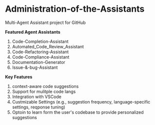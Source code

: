# Administration-of-the-Assistants
Multi-Agent Assistant project for GitHub

<b>Featured Agent Assistants</b>
<ol>
  <li>Code-Completion-Assistant</li>
  <li>Automated_Code_Review_Assistant</li>
  <li>Code-Refactoring-Assistant</li>
  <li>Code-Compliance-Assistant</li>
  <li>Documentation-Generator</li>
  <li>Issue-&-bug-Assistant</li>
</ol>

<b>Key Features</b>
<ol>
  <li>context-aware code suggestions</li>
  <li>Support for mulitple code langs</li>
  <li>Integration with VSCode</li>
  <li>Custmizable Settings (e.g., suggestion frequency, language-specific settings, reqponse tuning)</li>
  <li>Optoin to learn form the user's codebase to provide personalized suggestions</li>
</ol>

